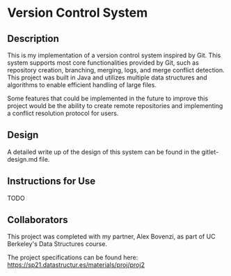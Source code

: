 # Version Control System

## Description

This is my implementation of a version control system inspired by Git. This system supports most core functionalities provided by Git, such as repository creation, branching, merging, logs, and merge conflict detection. This project was built in Java and utilizes multiple data structures and algorithms to enable efficient handling of large files.

Some features that could be implemented in the future to improve this project would be the ability to create remote repositories and implementing a conflict resolution protocol for users.

## Design

A detailed write up of the design of this system can be found in the gitlet-design.md file. 

## Instructions for Use

TODO

## Collaborators

This project was completed with my partner, Alex Bovenzi, as part of UC Berkeley's Data Structures course.

The project specifications can be found here: https://sp21.datastructur.es/materials/proj/proj2